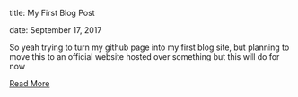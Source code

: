 title: My First Blog Post

date: September 17, 2017

So yeah trying to turn my github page into my first blog site, but planning to move this to an official website hosted over something but this will do for now

[Read More](medium.com/fjcamillo)
